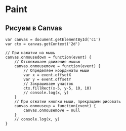 # Paint
## Рисуем в Canvas

    var canvas = document.getElementById('c1')
    var ctx = canvas.getContext('2d')

    // При нажатии на мышь
    canvas.onmousedown = function(event) {
        // Отслеживаем движение мышью
        canvas.onmousemove = function(event) {
            // Определяем координаты мыши
            var x = event.offsetX
            var y = event.offsetY
            // Закрашиваем участок
            ctx.fillRect(x-5, y-5, 10, 10)
            // console.log(x, y)
        }
        // При отжатии кнопки мыши, прекращаем рисовать
        canvas.onmouseup = function(event) {
            canvas.onmousemove = null
        }
        // console.log(x, y)
    }
